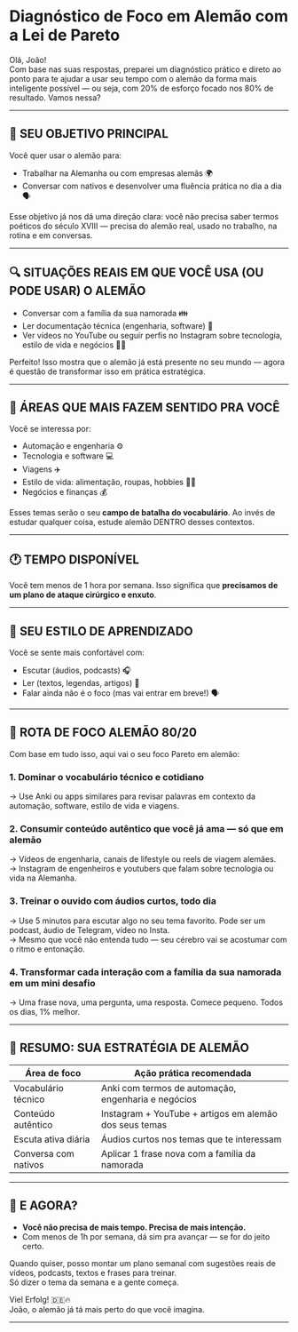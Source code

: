 # Diagnóstico de Foco em Alemão com a Lei de Pareto

Olá, João!  
Com base nas suas respostas, preparei um diagnóstico prático e direto ao ponto para te ajudar a usar seu tempo com o alemão da forma mais inteligente possível — ou seja, com 20% de esforço focado nos 80% de resultado. Vamos nessa?

---

## 🎯 SEU OBJETIVO PRINCIPAL

Você quer usar o alemão para:

- Trabalhar na Alemanha ou com empresas alemãs 🌍  
- Conversar com nativos e desenvolver uma fluência prática no dia a dia 🗣️  

Esse objetivo já nos dá uma direção clara: você não precisa saber termos poéticos do século XVIII — precisa do alemão real, usado no trabalho, na rotina e em conversas.

---

## 🔍 SITUAÇÕES REAIS EM QUE VOCÊ USA (OU PODE USAR) O ALEMÃO

- Conversar com a família da sua namorada 👪  
- Ler documentação técnica (engenharia, software) 📘  
- Ver vídeos no YouTube ou seguir perfis no Instagram sobre tecnologia, estilo de vida e negócios 🎥📱  

Perfeito! Isso mostra que o alemão já está presente no seu mundo — agora é questão de transformar isso em prática estratégica.

---

## 🔧 ÁREAS QUE MAIS FAZEM SENTIDO PRA VOCÊ

Você se interessa por:

- Automação e engenharia ⚙️  
- Tecnologia e software 💻  
- Viagens ✈️  
- Estilo de vida: alimentação, roupas, hobbies 👟🍲  
- Negócios e finanças 💰  

Esses temas serão o seu **campo de batalha do vocabulário**. Ao invés de estudar qualquer coisa, estude alemão DENTRO desses contextos.

---

## 🕐 TEMPO DISPONÍVEL

Você tem menos de 1 hora por semana. Isso significa que **precisamos de um plano de ataque cirúrgico e enxuto**.

---

## 🧠 SEU ESTILO DE APRENDIZADO

Você se sente mais confortável com:

- Escutar (áudios, podcasts) 🎧  
- Ler (textos, legendas, artigos) 📖  
- Falar ainda não é o foco (mas vai entrar em breve!) 🗣️  

---

## 🧭 ROTA DE FOCO ALEMÃO 80/20

Com base em tudo isso, aqui vai o seu foco Pareto em alemão:

### 1. **Dominar o vocabulário técnico e cotidiano**  
→ Use Anki ou apps similares para revisar palavras em contexto da automação, software, estilo de vida e viagens.

### 2. **Consumir conteúdo autêntico que você já ama — só que em alemão**  
→ Vídeos de engenharia, canais de lifestyle ou reels de viagem alemães.  
→ Instagram de engenheiros e youtubers que falam sobre tecnologia ou vida na Alemanha.

### 3. **Treinar o ouvido com áudios curtos, todo dia**  
→ Use 5 minutos para escutar algo no seu tema favorito. Pode ser um podcast, áudio de Telegram, vídeo no Insta.  
→ Mesmo que você não entenda tudo — seu cérebro vai se acostumar com o ritmo e entonação.

### 4. **Transformar cada interação com a família da sua namorada em um mini desafio**  
→ Uma frase nova, uma pergunta, uma resposta. Comece pequeno. Todos os dias, 1% melhor.

---

## 🚀 RESUMO: SUA ESTRATÉGIA DE ALEMÃO

| Área de foco             | Ação prática recomendada                                 |
|--------------------------|-----------------------------------------------------------|
| Vocabulário técnico      | Anki com termos de automação, engenharia e negócios       |
| Conteúdo autêntico       | Instagram + YouTube + artigos em alemão dos seus temas    |
| Escuta ativa diária      | Áudios curtos nos temas que te interessam                 |
| Conversa com nativos     | Aplicar 1 frase nova com a família da namorada            |

---

## 📌 E AGORA?

- **Você não precisa de mais tempo. Precisa de mais intenção.**  
- Com menos de 1h por semana, dá sim pra avançar — se for do jeito certo.

Quando quiser, posso montar um plano semanal com sugestões reais de vídeos, podcasts, textos e frases para treinar.  
Só dizer o tema da semana e a gente começa.

Viel Erfolg! 🇩🇪🔥  
João, o alemão já tá mais perto do que você imagina.

---
